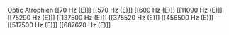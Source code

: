 Optic Atrophien
[[70 Hz (E)]]
[[570 Hz (E)]]
[[600 Hz (E)]]
[[11090 Hz (E)]]
[[75290 Hz (E)]]
[[137500 Hz (E)]]
[[375520 Hz (E)]]
[[456500 Hz (E)]]
[[517500 Hz (E)]]
[[687620 Hz (E)]]